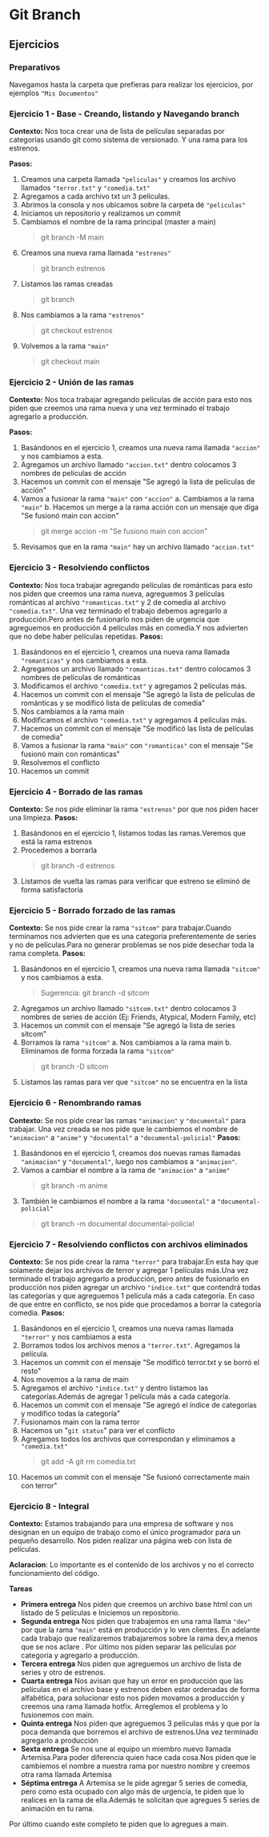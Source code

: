 # Git Branch

## Ejercicios

### Preparativos

Navegamos hasta la carpeta que prefieras para realizar los ejercicios, por ejemplos `"Mis Documentos"`

### Ejercicio 1 - Base - Creando, listando y Navegando branch

**Contexto:**
Nos toca crear una de lista de películas separadas por categorías usando git como sistema de versionado. Y una rama para los estrenos.

**Pasos:**

1. Creamos una carpeta llamada `"peliculas"` y creamos los archivo llamados `"terror.txt"` y `"comedia.txt"`
2. Agregamos a cada archivo txt un 3 películas.
3. Abrimos la consola y nos ubicamos sobre la carpeta dé `"peliculas"`
4. Iniciamos un repositorio y realizamos un commit
5. Cambiamos el nombre de la rama principal (master a main)
   > git branch -M main
6. Creamos una nueva rama llamada `"estrenos"`
   > git branch estrenos
7. Listamos las ramas creadas
   > git branch
8. Nos cambiamos a la rama `"estrenos"`
   > git checkout estrenos
9. Volvemos a la rama `"main"`
   > git checkout main

### Ejercicio 2 - Unión de las ramas

**Contexto:**
Nos toca trabajar agregando películas de acción para esto nos piden que creemos una rama nueva y una vez terminado el trabajo agregarlo a producción.

**Pasos:**

1. Basándonos en el ejercicio 1, creamos una nueva rama llamada `"accion"` y nos cambiamos a esta.
2. Agregamos un archivo llamado `"accion.txt"` dentro colocamos 3 nombres de películas de acción
3. Hacemos un commit con el mensaje "Se agregó la lista de películas de acción"
4. Vamos a fusionar la rama `"main"` con `"accion"`
   a. Cambiamos a la rama `"main"`
   b. Hacemos un merge a la rama acción con un mensaje que diga "Se fusionó main con accion"
   > git merge accion -m "Se fusiono main con accion"
5. Revisamos que en la rama `"main"` hay un archivo llamado `"accion.txt"`

### Ejercicio 3 - Resolviendo conflictos

**Contexto:**
Nos toca trabajar agregando películas de románticas para esto nos piden que creemos una rama nueva, agreguemos 3 películas románticas al archivo `"romanticas.txt"` y 2 de comedia al archivo `"comedia.txt"`. Una vez terminado el trabajo debemos agregarlo a producción.Pero antes de fusionarlo nos piden de urgencia que agreguemos en producción 4 películas más en comedia.Y nos advierten que no debe haber películas repetidas.
**Pasos:**

1. Basándonos en el ejercicio 1, creamos una nueva rama llamada `"romanticas"` y nos cambiamos a esta.
2. Agregamos un archivo llamado `"romanticas.txt"` dentro colocamos 3 nombres de películas de románticas
3. Modificamos el archivo `"comedia.txt"` y agregamos 2 películas más.
4. Hacemos un commit con el mensaje "Se agregó la lista de películas de románticas y se modificó lista de películas de comedia"
5. Nos cambiamos a la rama main
6. Modificamos el archivo `"comedia.txt"` y agregamos 4 películas más.
7. Hacemos un commit con el mensaje "Se modificó las lista de películas de comedia"
8. Vamos a fusionar la rama `"main"` con `"romanticas"` con el mensaje "Se fusionó main con románticas"
9. Resolvemos el conflicto
10. Hacemos un commit

### Ejercicio 4 - Borrado de las ramas

**Contexto:**
Se nos pide eliminar la rama `"estrenos"` por que nos piden hacer una limpieza.
**Pasos:**

1. Basándonos en el ejercicio 1, listamos todas las ramas.Veremos que está la rama estrenos
2. Procedemos a borrarla
   > git branch -d estrenos
3. Listamos de vuelta las ramas para verificar que estreno se eliminó de forma satisfactoria

### Ejercicio 5 - Borrado forzado de las ramas

**Contexto:**
Se nos pide crear la rama `"sitcom"` para trabajar.Cuando terminamos nos advierten que es una categoría preferentemente de series y no de películas.Para no generar problemas se nos pide desechar toda la rama completa.
**Pasos:**

1. Basándonos en el ejercicio 1, creamos una nueva rama llamada `"sitcom"` y nos cambiamos a esta.
   > Sugerencia: git branch -d sitcom
2. Agregamos un archivo llamado `"sitcom.txt"` dentro colocamos 3 nombres de series de acción (Ej: Friends, Atypical, Modern Family, etc)
3. Hacemos un commit con el mensaje "Se agregó la lista de series sitcom"
4. Borramos la rama `"sitcom"`
   a. Nos cambiamos a la rama main
   b. Eliminamos de forma forzada la rama `"sitcom"`
   > git branch -D sitcom
5. Listamos las ramas para ver que `"sitcom"` no se encuentra en la lista

### Ejercicio 6 - Renombrando ramas

**Contexto:**
Se nos pide crear las ramas `"animacion"` y `"documental"` para trabajar. Una vez creada se nos pide que le cambiemos el nombre de `"animacion"` a `"anime"` y `"documental"` a `"documental-policial"`
**Pasos:**

1. Basándonos en el ejercicio 1, creamos dos nuevas ramas llamadas `"animacion"` y `"documental"`, luego nos cambiamos a `"animacion"`.
2. Vamos a cambiar el nombre a la rama de `"animacion"` a `"anime"`
   > git branch -m anime
3. También le cambiamos el nombre a la rama `"documental"` a `"documental-policial"`
   > git branch -m documental documental-policial

### Ejercicio 7 - Resolviendo conflictos con archivos eliminados

**Contexto:**
Se nos pide crear la rama `"terror"` para trabajar.En esta hay que solamente dejar los archivos de terror y agregar 1 películas más.Una vez terminado el trabajo agregarlo a producción, pero antes de fusionarlo en producción nos piden agregar un archivo `"indice.txt"` que contendrá todas las categorías y que agreguemos 1 película más a cada categoría.
En caso de que entre en conflicto, se nos pide que procedamos a borrar la categoría comedia.
**Pasos:**

1. Basándonos en el ejercicio 1, creamos una nueva ramas llamada `"terror"` y nos cambiamos a esta
2. Borramos todos los archivos menos a `"terror.txt"`. Agregamos la película.
3. Hacemos un commit con el mensaje "Se modificó terror.txt y se borró el resto"
4. Nos movemos a la rama de main
5. Agregamos el archivo `"indice.txt"` y dentro listamos las categorías.Además de agregar 1 película más a cada categoría.
6. Hacemos un commit con el mensaje "Se agregó el índice de categorías y modifico todas la categoría"
7. Fusionamos main con la rama terror
8. Hacemos un "`git status`" para ver el conflicto
9. Agregamos todos los archivos que correspondan y eliminamos a `"comedia.txt"`
   > git add -A
   > git rm comedia.txt
10. Hacemos un commit con el mensaje "Se fusionó correctamente main con terror"

### Ejercicio 8 - Integral

**Contexto:**
Estamos trabajando para una empresa de software y nos designan en un equipo de trabajo como el único programador para un pequeño desarrollo.
Nos piden realizar una página web con lista de películas.

**Aclaracion**: Lo importante es el contenido de los archivos y no el correcto funcionamiento del código.

**Tareas**

- **Primera entrega**
  Nos piden que creemos un archivo base html con un listado de 5 películas e Iniciemos un repositorio.
- **Segunda entrega**
  Nos piden que trabajemos en una rama llama `"dev"` por que la rama `"main"` está en producción y lo ven clientes.
  En adelante cada trabajo que realizaremos trabajaremos sobre la rama dev,a menos que se nos aclare .
  Por último nos piden separar las películas por categoría y agregarlo a producción.
- **Tercera entrega**
  Nos piden que agreguemos un archivo de lista de series y otro de estrenos.
- **Cuarta entrega**
  Nos avisan que hay un error en producción que las películas en el archivo base y estrenos deben estar ordenadas de forma alfabética, para solucionar esto nos piden movamos a producción y creemos una rama llamada hotfix. Arreglemos el problema y lo fusionemos con main.
- **Quinta entrega**
  Nos piden que agreguemos 3 películas más y que por la poca demanda que borremos el archivo de estrenos.Una vez terminado agregarlo a producción
- **Sexta entrega**
  Se nos une al equipo un miembro nuevo llamada Artemisa.Para poder diferencia quien hace cada cosa.Nos piden que le cambiemos el nombre a nuestra rama por nuestro nombre y creemos otra rama llamada Artemisa
- **Séptima entrega**
  A Artemisa se le pide agregar 5 series de comedia, pero como esta ocupado con algo más de urgencia, te piden que lo realices en la rama de ella.Además te solicitan que agregues 5 series de animación en tu rama.

Por último cuando este completo te piden que lo agregues a main.
